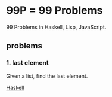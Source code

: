 # 99P = 99 Problems

99 Problems in Haskell, Lisp, JavaScript.

## problems

### 1. last element

Given a list, find the last element.

[Haskell](./Haskell/1.lastelement.md)
